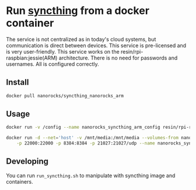 # Run [syncthing](https://syncthing.net) from a docker container

The service is not centralized as in today's cloud systems, but communication is direct between devices. This service is pre-licensed and is very user-friendly. This service works on the resin/rpi-raspbian:jessie(ARM) architecture. There is no need for passwords and usernames. All is configured correctly.

## Install
```sh
docker pull nanorocks/syncthing_nanorocks_arm
```

## Usage

```sh
docker run -v /config --name nanorocks_syncthing_arm_config resin/rpi-raspbian:jessie chown -R 22000 /config
```

```sh
docker run -d --net='host' -v /mnt/media:/mnt/media --volumes-from nanorocks_syncthing_arm_config \
	-p 22000:22000 -p 8384:8384 -p 21027:21027/udp --name nanorocks_syncthing_arm nanorocks/syncthing_nanorocks_arm
```

## Developing
You can run `run_syncthing.sh` to manipulate with syncthing image and containers.



